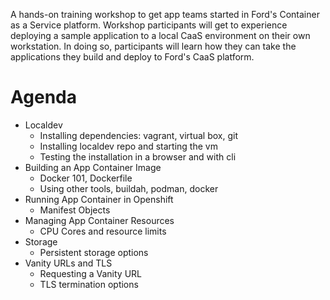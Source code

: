 A hands-on training workshop to get app teams started in Ford's Container as a Service platform. Workshop participants will get to experience deploying a sample application to a local CaaS environment on their own workstation. In doing so, participants will learn how they can take the applications they build and deploy to Ford's CaaS platform.

# Agenda
- Localdev
  - Installing dependencies: vagrant, virtual box, git
  - Installing localdev repo and starting the vm
  - Testing the installation in a browser and with cli
- Building an App Container Image
  - Docker 101, Dockerfile
  - Using other tools, buildah, podman, docker
- Running App Container in Openshift
  - Manifest Objects
- Managing App Container Resources
  - CPU Cores and resource limits
- Storage
  - Persistent storage options
- Vanity URLs and TLS
  - Requesting a Vanity URL
  - TLS termination options
